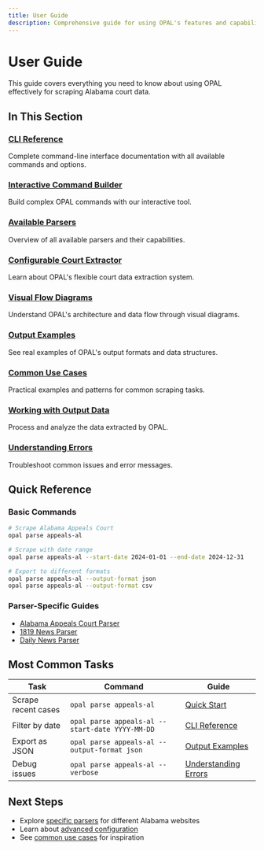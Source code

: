 ```yaml
---
title: User Guide
description: Comprehensive guide for using OPAL's features and capabilities
---
```


# User Guide

This guide covers everything you need to know about using OPAL effectively for scraping Alabama court data.

## In This Section

### [CLI Reference](./cli-reference.md)
Complete command-line interface documentation with all available commands and options.

### [Interactive Command Builder](./command-builder.md)
Build complex OPAL commands with our interactive tool.

### [Available Parsers](./parsers.md)
Overview of all available parsers and their capabilities.

### [Configurable Court Extractor](./configurable_court_extractor.md)
Learn about OPAL's flexible court data extraction system.

### [Visual Flow Diagrams](./visual-flow-diagrams.md)
Understand OPAL's architecture and data flow through visual diagrams.

### [Output Examples](./output-examples.md)
See real examples of OPAL's output formats and data structures.

### [Common Use Cases](./common-use-cases.md)
Practical examples and patterns for common scraping tasks.

### [Working with Output Data](./working-with-output-data.md)
Process and analyze the data extracted by OPAL.

### [Understanding Errors](./understanding-errors.md)
Troubleshoot common issues and error messages.

## Quick Reference

### Basic Commands

```bash
# Scrape Alabama Appeals Court
opal parse appeals-al

# Scrape with date range
opal parse appeals-al --start-date 2024-01-01 --end-date 2024-12-31

# Export to different formats
opal parse appeals-al --output-format json
opal parse appeals-al --output-format csv
```

### Parser-Specific Guides

- [Alabama Appeals Court Parser](./parser-appeals-al-cli.md)
- [1819 News Parser](./parsers/Parser1819.md)
- [Daily News Parser](./parsers/ParserDailyNews.md)

## Most Common Tasks

| Task | Command | Guide |
|------|---------|-------|
| Scrape recent cases | `opal parse appeals-al` | [Quick Start](../getting-started/quickstart-tutorial.md) |
| Filter by date | `opal parse appeals-al --start-date YYYY-MM-DD` | [CLI Reference](./cli-reference.md) |
| Export as JSON | `opal parse appeals-al --output-format json` | [Output Examples](./output-examples.md) |
| Debug issues | `opal parse appeals-al --verbose` | [Understanding Errors](./understanding-errors.md) |

## Next Steps

- Explore [specific parsers](./parsers.md) for different Alabama websites
- Learn about [advanced configuration](./configurable_court_extractor.md)
- See [common use cases](./common-use-cases.md) for inspiration